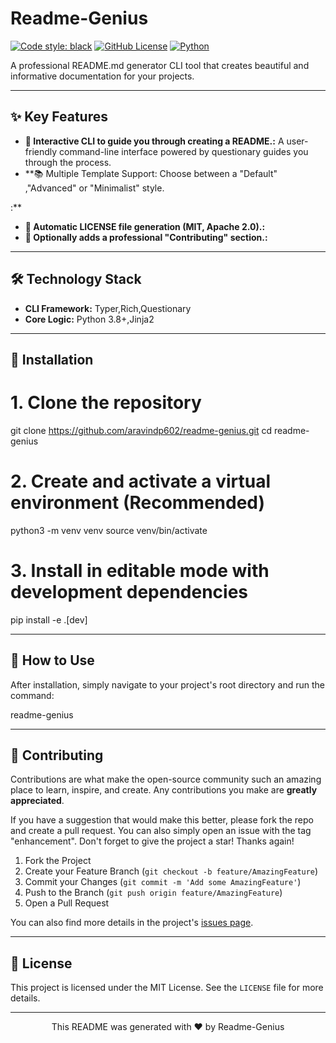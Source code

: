 # Readme-Genius

[![Code style: black](https://img.shields.io/badge/code%20style-black-000000.svg?style=for-the-badge)](https://github.com/psf/black)
[![GitHub License](https://img.shields.io/github/license/aravindp602/readme-genius?style=for-the-badge)](./LICENSE)
[![Python](https://img.shields.io/badge/Python-3.8+-3776AB?style=for-the-badge&logo=python)](https://www.python.org/)

A professional README.md generator CLI tool that creates beautiful and informative documentation for your projects.

---

## ✨ Key Features

- **💬 Interactive CLI to guide you through creating a README.:** A user-friendly command-line interface powered by questionary guides you through the process.
- **📚 Multiple Template Support: Choose between a "Default" ,"Advanced" or  "Minimalist" style.

:** 
- **📄 Automatic LICENSE file generation (MIT, Apache 2.0).:** 
- **🤝 Optionally adds a professional "Contributing" section.:** 

---

## 🛠️ Technology Stack

- **CLI Framework:** Typer,Rich,Questionary
- **Core Logic:** Python 3.8+,Jinja2

---

## 🚀  Installation

# 1. Clone the repository
git clone https://github.com/aravindp602/readme-genius.git
cd readme-genius

# 2. Create and activate a virtual environment (Recommended)
python3 -m venv venv
source venv/bin/activate

# 3. Install in editable mode with development dependencies
pip install -e .[dev]


---
## 🚀 How to Use

After installation, simply navigate to your project's root directory and run the command:


readme-genius


---


## 🤝 Contributing

Contributions are what make the open-source community such an amazing place to learn, inspire, and create. Any contributions you make are **greatly appreciated**.

If you have a suggestion that would make this better, please fork the repo and create a pull request. You can also simply open an issue with the tag "enhancement".
Don't forget to give the project a star! Thanks again!

1.  Fork the Project
2.  Create your Feature Branch (`git checkout -b feature/AmazingFeature`)
3.  Commit your Changes (`git commit -m 'Add some AmazingFeature'`)
4.  Push to the Branch (`git push origin feature/AmazingFeature`)
5.  Open a Pull Request

You can also find more details in the project's [issues page](https://github.com/aravindp602/readme-genius/issues).

---


## 📄 License

This project is licensed under the MIT License. See the `LICENSE` file for more details.

---
<p align="center">This README was generated with ❤️ by Readme-Genius</p>